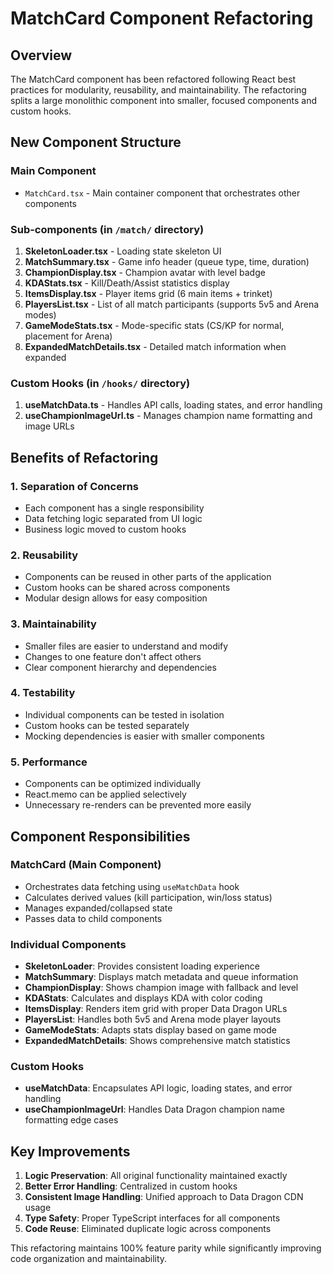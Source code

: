# MatchCard Component Refactoring

## Overview

The MatchCard component has been refactored following React best practices for modularity, reusability, and maintainability. The refactoring splits a large monolithic component into smaller, focused components and custom hooks.

## New Component Structure

### Main Component

- `MatchCard.tsx` - Main container component that orchestrates other components

### Sub-components (in `/match/` directory)

1. **SkeletonLoader.tsx** - Loading state skeleton UI
2. **MatchSummary.tsx** - Game info header (queue type, time, duration)
3. **ChampionDisplay.tsx** - Champion avatar with level badge
4. **KDAStats.tsx** - Kill/Death/Assist statistics display
5. **ItemsDisplay.tsx** - Player items grid (6 main items + trinket)
6. **PlayersList.tsx** - List of all match participants (supports 5v5 and Arena modes)
7. **GameModeStats.tsx** - Mode-specific stats (CS/KP for normal, placement for Arena)
8. **ExpandedMatchDetails.tsx** - Detailed match information when expanded

### Custom Hooks (in `/hooks/` directory)

1. **useMatchData.ts** - Handles API calls, loading states, and error handling
2. **useChampionImageUrl.ts** - Manages champion name formatting and image URLs

## Benefits of Refactoring

### 1. **Separation of Concerns**

- Each component has a single responsibility
- Data fetching logic separated from UI logic
- Business logic moved to custom hooks

### 2. **Reusability**

- Components can be reused in other parts of the application
- Custom hooks can be shared across components
- Modular design allows for easy composition

### 3. **Maintainability**

- Smaller files are easier to understand and modify
- Changes to one feature don't affect others
- Clear component hierarchy and dependencies

### 4. **Testability**

- Individual components can be tested in isolation
- Custom hooks can be tested separately
- Mocking dependencies is easier with smaller components

### 5. **Performance**

- Components can be optimized individually
- React.memo can be applied selectively
- Unnecessary re-renders can be prevented more easily

## Component Responsibilities

### MatchCard (Main Component)

- Orchestrates data fetching using `useMatchData` hook
- Calculates derived values (kill participation, win/loss status)
- Manages expanded/collapsed state
- Passes data to child components

### Individual Components

- **SkeletonLoader**: Provides consistent loading experience
- **MatchSummary**: Displays match metadata and queue information
- **ChampionDisplay**: Shows champion image with fallback and level
- **KDAStats**: Calculates and displays KDA with color coding
- **ItemsDisplay**: Renders item grid with proper Data Dragon URLs
- **PlayersList**: Handles both 5v5 and Arena mode player layouts
- **GameModeStats**: Adapts stats display based on game mode
- **ExpandedMatchDetails**: Shows comprehensive match statistics

### Custom Hooks

- **useMatchData**: Encapsulates API logic, loading states, and error handling
- **useChampionImageUrl**: Handles Data Dragon champion name formatting edge cases

## Key Improvements

1. **Logic Preservation**: All original functionality maintained exactly
2. **Better Error Handling**: Centralized in custom hooks
3. **Consistent Image Handling**: Unified approach to Data Dragon CDN usage
4. **Type Safety**: Proper TypeScript interfaces for all components
5. **Code Reuse**: Eliminated duplicate logic across components

This refactoring maintains 100% feature parity while significantly improving code organization and maintainability.
